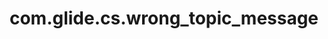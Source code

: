 ---
layout: page
title: com.glide.cs.wrong_topic_message
description: ""
value: "No problem, let’s try again. Type your request below or select one that matches what you want to do."
---